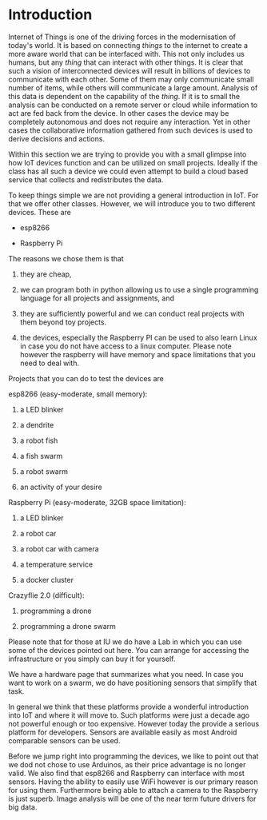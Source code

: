 Introduction
============

Internet of Things is one of the driving forces in the modernisation of
today's world. It is based on connecting *things* to the internet to
create a more aware world that can be interfaced with. This not only
includes us humans, but any *thing* that can interact with other things.
It is clear that such a vision of interconnected devices will result in
billions of devices to communicate with each other. Some of them may
only communicate small number of items, while others will communicate a
large amount. Analysis of this data is dependent on the capability of
the *thing*. If it is to small the analysis can be conducted on a remote
server or cloud while information to act are fed back from the device.
In other cases the device may be completely autonomous and does not
require any interaction. Yet in other cases the collaborative
information gathered from such devices is used to derive decisions and
actions.

Within this section we are trying to provide you with a small glimpse
into how IoT devices function and can be utilized on small projects.
Ideally if the class has all such a device we could even attempt to
build a cloud based service that collects and redistributes the data.

To keep things simple we are not providing a general introduction in
IoT. For that we offer other classes. However, we will introduce you to
two different devices. These are

-   esp8266

-   Raspberry Pi

The reasons we chose them is that

1.  they are cheap,

2.  we can program both in python allowing us to use a single
    programming language for all projects and assignments, and

3.  they are sufficiently powerful and we can conduct real projects with
    them beyond toy projects.

4.  the devices, especially the Raspberry PI can be used to also learn
    Linux in case you do not have access to a linux computer. Please
    note however the raspberry will have memory and space limitations
    that you need to deal with.

Projects that you can do to test the devices are

esp8266 (easy-moderate, small memory):

1.  a LED blinker

2.  a dendrite

3.  a robot fish

4.  a fish swarm

5.  a robot swarm

6.  an activity of your desire

Raspberry Pi (easy-moderate, 32GB space limitation):

1.  a LED blinker

2.  a robot car

3.  a robot car with camera

4.  a temperature service

5.  a docker cluster

Crazyflie 2.0 (difficult):

1.  programming a drone

2.  programming a drone swarm

Please note that for those at IU we do have a Lab in which you can use
some of the devices pointed out here. You can arrange for accessing the
infrastructure or you simply can buy it for yourself.

We have a hardware page that summarizes what you need. In case you want
to work on a swarm, we do have positioning sensors that simplify that
task.

In general we think that these platforms provide a wonderful
introduction into IoT and where it will move to. Such platforms were
just a decade ago not powerful enough or too expensive. However today
the provide a serious platform for developers. Sensors are available
easily as most Android comparable sensors can be used.

Before we jump right into programming the devices, we like to point out
that we dod not chose to use Arduinos, as their price advantage is no
longer valid. We also find that esp8266 and Raspberry can interface with
most sensors. Having the ability to easily use WiFi however is our
primary reason for using them. Furthermore being able to attach a camera
to the Raspberry is just superb. Image analysis will be one of the near
term future drivers for big data.
